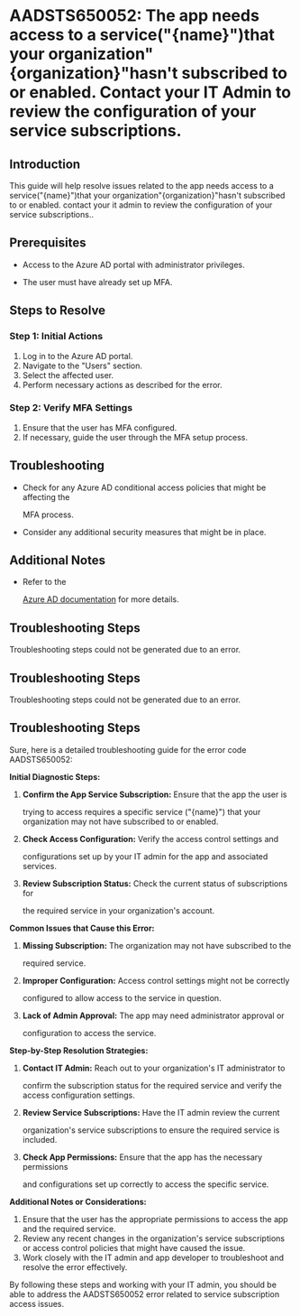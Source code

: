 
# AADSTS650052: The app needs access to a service("{name}")that your organization"{organization}"hasn't subscribed to or enabled. Contact your IT Admin to review the configuration of your service subscriptions.


## Introduction

This guide will help resolve issues related to the app needs access to a
service("{name}")that your organization"{organization}"hasn't subscribed to
or enabled. contact your it admin to review the configuration of your service
subscriptions..


## Prerequisites


* Access to the Azure AD portal with administrator privileges.

* The user must have already set up MFA.


## Steps to Resolve


### Step 1: Initial Actions

1. Log in to the Azure AD portal.
2. Navigate to the "Users" section.
3. Select the affected user.
4. Perform necessary actions as described for the error.


### Step 2: Verify MFA Settings

1. Ensure that the user has MFA configured.
2. If necessary, guide the user through the MFA setup process.


## Troubleshooting


* Check for any Azure AD conditional access policies that might be affecting the

  MFA process.

* Consider any additional security measures that might be in place.


## Additional Notes


* Refer to the

  [Azure AD 
documentation](https://learn.microsoft.com/en-us/azure/active-directory/)
  for more details.


## Troubleshooting Steps

Troubleshooting steps could not be generated due to an error.


## Troubleshooting Steps

Troubleshooting steps could not be generated due to an error.


## Troubleshooting Steps

Sure, here is a detailed troubleshooting guide for the error code AADSTS650052:

**Initial Diagnostic Steps:** 

1. **Confirm the App Service Subscription:** Ensure that the app the user is

   trying to access requires a specific service ("{name}") that your
   organization may not have subscribed to or enabled.

2. **Check Access Configuration:** Verify the access control settings and

   configurations set up by your IT admin for the app and associated services.

3. **Review Subscription Status:** Check the current status of subscriptions for

   the required service in your organization's account.

**Common Issues that Cause this Error:** 

1. **Missing Subscription:** The organization may not have subscribed to the

   required service.
2. **Improper Configuration:** Access control settings might not be correctly

   configured to allow access to the service in question.
3. **Lack of Admin Approval:** The app may need administrator approval or

   configuration to access the service.

**Step-by-Step Resolution Strategies:** 

1. **Contact IT Admin:** Reach out to your organization's IT administrator to

   confirm the subscription status for the required service and verify the
   access configuration settings.

2. **Review Service Subscriptions:** Have the IT admin review the current

   organization's service subscriptions to ensure the required service is
   included.

3. **Check App Permissions:** Ensure that the app has the necessary permissions

   and configurations set up correctly to access the specific service.

**Additional Notes or Considerations:** 

1. Ensure that the user has the appropriate permissions to access the app and
   the required service.
2. Review any recent changes in the organization's service subscriptions or
   access control policies that might have caused the issue.
3. Work closely with the IT admin and app developer to troubleshoot and resolve
   the error effectively.

By following these steps and working with your IT admin, you should be able to
address the AADSTS650052 error related to service subscription access issues.